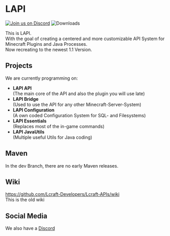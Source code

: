 # LAPI

[![Join us on Discord](https://img.shields.io/discord/856084949827321876.svg?label=&logo=discord&logoColor=ffffff&color=7389D8&labelColor=6A7EC2)](https://discord.gg/j2KwBaHZgD)
![Downloads](https://img.shields.io/github/downloads/Lcraft-Developers/Lcraft-APIs/total?event=push&label=Downloads&logo=github)

This is LAPI. <br>
With the goal of creating a centered and more customizable API System for Minecraft Plugins and Java Processes. <br>
Now recreating to the newest 1.1 Version.

## Projects
We are currently programming on:
- <b>LAPI API</b> <br> (The main core of the API and also the plugin you will use late)
- <b>LAPI Bridge</b> <br>(Used to use the API for any other Minecraft-Server-System)
- <b>LAPI Configuration</b> <br>(A own coded Configuration System for SQL- and Filesystems)
- <b>LAPI Essentials</b> <br>(Replaces most of the in-game commands)
- <b>LAPI JavaUtils</b> <br>(Multiple useful Utils for Java coding)

## Maven

In the dev Branch, there are no early Maven releases.

## Wiki

https://github.com/Lcraft-Developers/Lcraft-APIs/wiki <br>
This is the old wiki

## Social Media

We also have a [Discord](https://discord.gg/j2KwBaHZgD) <br>
